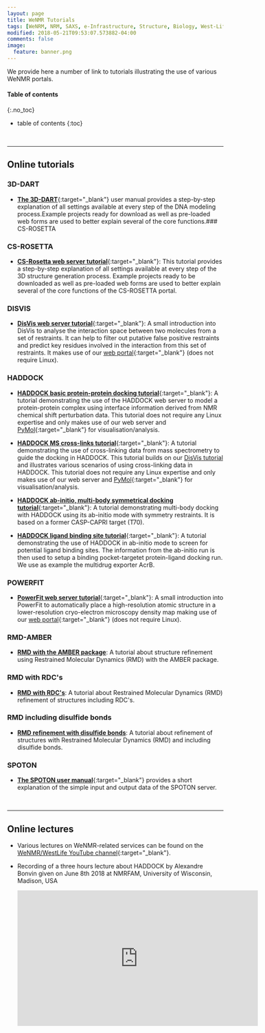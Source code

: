 ```yaml
---
layout: page
title: WeNMR Tutorials
tags: [WeNRM, NRM, SAXS, e-Infrastructure, Structure, Biology, West-Life, EU, EGI, 7framework, Grid]
modified: 2018-05-21T09:53:07.573882-04:00
comments: false
image:
  feature: banner.png
---
```


We provide here a number of link to tutorials illustrating the use of various WeNMR portals.

#### Table of contents
{:.no_toc}
* table of contents
{:toc}

<br>
<hr>

## Online tutorials

### 3D-DART

* [**The 3D-DART**](http://milou.science.uu.nl/enmr/services/3DDART/DARTusage.html){:target="_blank"} user manual provides a step-by-step explanation of all settings available at every step of the DNA modeling process.Example projects ready for download as well as pre-loaded web forms are used to better explain several of the core functions.### CS-ROSETTA


### CS-ROSETTA

* [**CS-Rosetta web server tutorial**](http://milou.science.uu.nl/enmr/services/CS-ROSETTA3/csr-tutorial.html){:target="_blank"}: This tutorial provides a step-by-step explanation of all settings available at every step of the 3D structure generation process. Example projects ready to be downloaded as well as pre-loaded web forms are used to better explain several of the core functions of the CS-ROSETTA portal.


### DISVIS

* [**DisVis web server tutorial**](http://bonvinlab.org/education/disvis-webserver/){:target="_blank"}: A small introduction into
  DisVis to analyse the interaction space between two molecules from a set of restraints. It can help to filter out putative 
  false positive restraints and predict key residues involved in the interaction from this set of restraints. 
  It makes use of our [web portal](http://milou.science.uu.nl/enmr/services/POWERFIT){:target="_blank"} (does not require Linux).


### HADDOCK

* [**HADDOCK basic protein-protein docking tutorial**](http://bonvinlab.org/education/HADDOCK-protein-protein-basic){:target="_blank"}:
  A tutorial demonstrating the use of the HADDOCK web server to model a protein-protein complex using interface information derived from NMR chemical shift perturbation data.
  This tutorial does not require any Linux expertise and only makes use of our web server and [PyMol](http://www.pymol.org){:target="_blank"} for visualisation/analysis.

* [**HADDOCK MS cross-links tutorial**](http://bonvinlab.org/education/HADDOCK-Xlinks){:target="_blank"}:
  A tutorial demonstrating the use of cross-linking data from mass spectrometry to guide the docking in HADDOCK. 
  This tutorial builds on our [DisVis tutorial](http://bonvinlab.org/education/disvis-webserver/) and illustrates various scenarios of using 
  cross-linking data in HADDOCK.
  This tutorial does not require any Linux expertise and only makes use of our web server and [PyMol](http://www.pymol.org){:target="_blank"} for visualisation/analysis.

* [**HADDOCK ab-initio, multi-body symmetrical docking tutorial**](http://bonvinlab.org/education/HADDOCK-CASP-CAPRI-T70){:target="_blank"}:
  A tutorial demonstrating multi-body docking with HADDOCK using its ab-initio mode with symmetry restraints.
  It is based on a former CASP-CAPRI target (T70).

* [**HADDOCK ligand binding site tutorial**](http://bonvinlab.org/education/HADDOCK-binding-sites){:target="_blank"}:
  A tutorial demonstrating the use of HADDOCK in ab-initio mode to screen for potential ligand binding sites. 
  The information from the ab-initio run is then used to setup a binding pocket-targetet protein-ligand docking run.
  We use as example the multidrug exporter AcrB.


### POWERFIT

* [**PowerFit web server tutorial**](http://bonvinlab.org/education/powerfit-webserver/){:target="_blank"}: A small introduction into
  PowerFit to automatically place a high-resolution atomic structure in a
  lower-resolution cryo-electron microscopy density map making use of our [web portal](http://milou.science.uu.nl/enmr/services/POWERFIT){:target="_blank"} 
  (does not require Linux).


### RMD-AMBER

* [**RMD with the AMBER package**](amber): A tutorial about structure refinement using Restrained Molecular Dynamics (RMD) with the AMBER package.


### RMD with RDC's

* [**RMD with RDC's**](RMD-with-rdcs): A tutorial about Restrained Molecular Dynamics (RMD) refinement of structures including RDC's.


### RMD including disulfide bonds

* [**RMD refinement with disulfide bonds**](RMD-including-disulfide-bond): A tutorial about refinement of structures with Restrained Molecular Dynamics (RMD) and including disulfide bonds.


### SPOTON

* [**The SPOTON user manual**](http://milou.science.uu.nl/cgi/services/SPOTON/spoton/help){:target="_blank"} provides a short explanation of the simple input and output data of the SPOTON server.


<br>
<hr>

## Online lectures

* Various lectures on WeNMR-related services can be found on the [WeNMR/WestLife YouTube channel](https://www.youtube.com/user/WeNMRchannel){:target="_blank"}.

* Recording of a three hours lecture about HADDOCK by Alexandre Bonvin given on June 8th 2018 at NMRFAM, University of Wisconsin, Madison, USA

  <iframe width="560" height="315" src="https://www.youtube.com/embed/kcTwts7_Wuc" frameborder="0" allow="autoplay; encrypted-media" allowfullscreen></iframe>